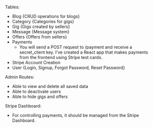 Tables:
- Blog {CRUD operations for blogs}
- Category {Categories for gigs}
- Gig {Gigs created by sellers}
- Message {Message system}
- Offers {Offers from sellers}
- Payments
  - You will send a POST request to /payment and receive a secret_client key. I've created a React app that makes payments from the frontend using Stripe test cards.
- Stripe Account Creation
- User {Login, Signup, Forgot Password, Reset Password}

Admin Routes:
- Able to view and delete all saved data
- Able to deactivate users
- Able to hide gigs and offers

Stripe Dashboard:
- For controlling payments, it should be managed from the Stripe Dashboard.